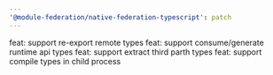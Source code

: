 ```yaml
---
'@module-federation/native-federation-typescript': patch
---
```


feat: support re-export remote types
feat: support consume/generate runtime api types
feat: support extract third parth types
feat: support compile types in child process
